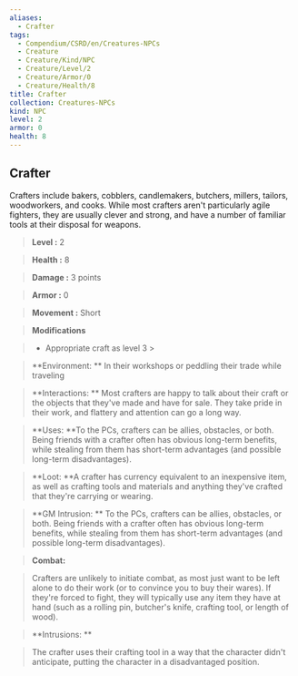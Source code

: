```yaml
---
aliases:
  - Crafter
tags:
  - Compendium/CSRD/en/Creatures-NPCs
  - Creature
  - Creature/Kind/NPC
  - Creature/Level/2
  - Creature/Armor/0
  - Creature/Health/8
title: Crafter
collection: Creatures-NPCs
kind: NPC
level: 2
armor: 0
health: 8
---
```

## Crafter    
Crafters include bakers, cobblers, candlemakers, butchers, millers, tailors, woodworkers, and cooks. While most crafters aren't particularly agile fighters, they are usually clever and strong, and have a number of familiar tools at their disposal for weapons.    
  
    
> **Level :** 2    
> **Health :** 8    
> **Damage :** 3 points    
> **Armor :** 0    
> **Movement :** Short    
> **Modifications**    
>- Appropriate craft as level 3 >  
>    
> **Environment: ** In their workshops or peddling their trade while traveling    
> **Interactions: ** Most crafters are happy to talk about their craft or the objects that they've made and have for sale. They take pride in their work, and flattery and attention can go a long way.    
> **Uses: **To the PCs, crafters can be allies, obstacles, or both. Being friends with a crafter often has obvious long-term benefits, while stealing from them has short-term advantages (and possible long-term disadvantages).    
> **Loot: **A crafter has currency equivalent to an inexpensive item, as well as crafting tools and materials and anything they've crafted that they're carrying or wearing.    
> **GM Intrusion: ** To the PCs, crafters can be allies, obstacles, or both. Being friends with a crafter often has obvious long-term benefits, while stealing from them has short-term advantages (and possible long-term disadvantages).    
  
> **Combat:**   
> Crafters are unlikely to initiate combat, as most just want to be left alone to do their work (or to convince you to buy their wares). If they're forced to fight, they will typically use any item they have at hand (such as a rolling pin, butcher's knife, crafting tool, or length of wood).    
    
  
> **Intrusions: **   
> The crafter uses their crafting tool in a way that the character didn't anticipate, putting the character in a disadvantaged position.    
